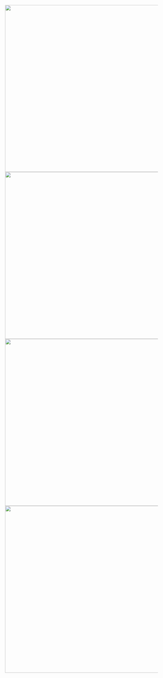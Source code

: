 

<img src="https://github.com/navjeet-lohan/Sneaker_Shop_App/assets/95700223/13896b70-33e2-4f46-bca3-a00fe051b84f" height="550">
<img src="https://github.com/navjeet-lohan/Sneaker_Shop_App/assets/95700223/e7936785-f3e8-4a77-9375-1dfe67443d07" height="550">
<img src="https://github.com/navjeet-lohan/Sneaker_Shop_App/assets/95700223/48bf4937-be67-4ea1-a1cd-9daf552014ea" height="550">
<img src="https://github.com/navjeet-lohan/Sneaker_Shop_App/assets/95700223/18ab880e-c12c-4a24-9bae-25c03acab895" height="550">

